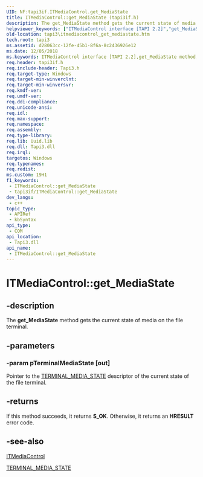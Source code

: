 ```yaml
---
UID: NF:tapi3if.ITMediaControl.get_MediaState
title: ITMediaControl::get_MediaState (tapi3if.h)
description: The get_MediaState method gets the current state of media on the file terminal.
helpviewer_keywords: ["ITMediaControl interface [TAPI 2.2]","get_MediaState method","ITMediaControl.get_MediaState","ITMediaControl::get_MediaState","_tapi3_itmediacontrol_get_mediastate","get_MediaState","get_MediaState method [TAPI 2.2]","get_MediaState method [TAPI 2.2]","ITMediaControl interface","tapi3.itmediacontrol_get_mediastate","tapi3if/ITMediaControl::get_MediaState"]
old-location: tapi3\itmediacontrol_get_mediastate.htm
tech.root: tapi3
ms.assetid: d28063cc-12fe-45b1-8f6a-8c2436926e12
ms.date: 12/05/2018
ms.keywords: ITMediaControl interface [TAPI 2.2],get_MediaState method, ITMediaControl.get_MediaState, ITMediaControl::get_MediaState, _tapi3_itmediacontrol_get_mediastate, get_MediaState, get_MediaState method [TAPI 2.2], get_MediaState method [TAPI 2.2],ITMediaControl interface, tapi3.itmediacontrol_get_mediastate, tapi3if/ITMediaControl::get_MediaState
req.header: tapi3if.h
req.include-header: Tapi3.h
req.target-type: Windows
req.target-min-winverclnt: 
req.target-min-winversvr: 
req.kmdf-ver: 
req.umdf-ver: 
req.ddi-compliance: 
req.unicode-ansi: 
req.idl: 
req.max-support: 
req.namespace: 
req.assembly: 
req.type-library: 
req.lib: Uuid.lib
req.dll: Tapi3.dll
req.irql: 
targetos: Windows
req.typenames: 
req.redist: 
ms.custom: 19H1
f1_keywords:
 - ITMediaControl::get_MediaState
 - tapi3if/ITMediaControl::get_MediaState
dev_langs:
 - c++
topic_type:
 - APIRef
 - kbSyntax
api_type:
 - COM
api_location:
 - Tapi3.dll
api_name:
 - ITMediaControl::get_MediaState
---
```


# ITMediaControl::get_MediaState


## -description

The 
<b>get_MediaState</b> method gets the current state of media on the file terminal.

## -parameters

### -param pTerminalMediaState [out]

Pointer to the 
<a href="/windows/desktop/api/tapi3if/ne-tapi3if-terminal_media_state">TERMINAL_MEDIA_STATE</a> descriptor of the current state of the file terminal.

## -returns

If this method succeeds, it returns <b xmlns:loc="http://microsoft.com/wdcml/l10n">S_OK</b>. Otherwise, it returns an <b xmlns:loc="http://microsoft.com/wdcml/l10n">HRESULT</b> error code.

## -see-also

<a href="/windows/desktop/api/tapi3if/nn-tapi3if-itmediacontrol">ITMediaControl</a>



<a href="/windows/desktop/api/tapi3if/ne-tapi3if-terminal_media_state">TERMINAL_MEDIA_STATE</a>

